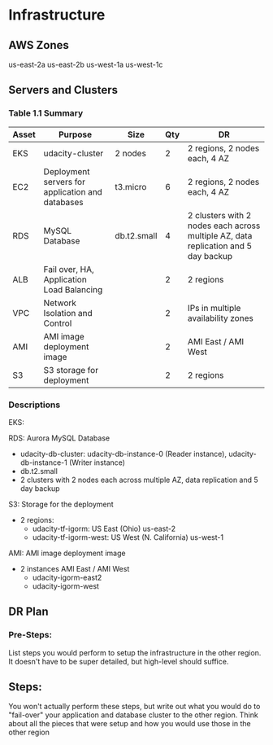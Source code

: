 # Infrastructure

## AWS Zones
us-east-2a
us-east-2b
us-west-1a
us-west-1c

## Servers and Clusters

### Table 1.1 Summary
| Asset | Purpose                                           | Size        | Qty | DR                                                                                 |
|-------|---------------------------------------------------|-------------|-----|------------------------------------------------------------------------------------|
| EKS   | udacity-cluster                                   | 2 nodes     | 2   | 2 regions, 2 nodes each, 4 AZ                                                      |
| EC2   | Deployment servers for application and databases  | t3.micro    | 6   | 2 regions, 2 nodes each, 4 AZ                                                      |
| RDS   | MySQL Database                                    | db.t2.small | 4   | 2 clusters with 2 nodes each across multiple AZ, data replication and 5 day backup |
| ALB   | Fail over, HA, Application Load Balancing         |             | 2   | 2 regions                                                                          |
| VPC   | Network Isolation and Control                     |             | 2   | IPs in multiple availability zones                                                 |
| AMI   | AMI image deployment image                        |             | 2   | AMI East / AMI West                                                                |
| S3    | S3 storage for deployment                         |             | 2   | 2 regions                                                                          |


### Descriptions
EKS:

RDS:
Aurora MySQL Database	
- udacity-db-cluster: udacity-db-instance-0 (Reader instance), udacity-db-instance-1 (Writer instance)
- db.t2.small	
- 2 clusters with 2 nodes each across multiple AZ, data replication and 5 day backup

S3:
Storage for the deployment
- 2 regions:
    - udacity-tf-igorm: US East (Ohio) us-east-2
    - udacity-tf-igorm-west: US West (N. California) us-west-1

AMI:
AMI image deployment image		
- 2	instances AMI East / AMI West
    - udacity-igorm-east2
    - udacity-igorm-west



## DR Plan
### Pre-Steps:
List steps you would perform to setup the infrastructure in the other region. It doesn't have to be super detailed, but high-level should suffice.

## Steps:
You won't actually perform these steps, but write out what you would do to "fail-over" your application and database cluster to the other region. Think about all the pieces that were setup and how you would use those in the other region